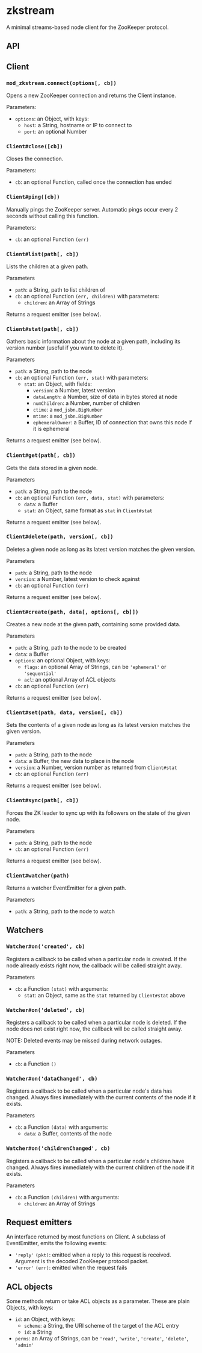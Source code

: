 zkstream
========

A minimal streams-based node client for the ZooKeeper protocol.

API
---

## Client

### `mod_zkstream.connect(options[, cb])`

Opens a new ZooKeeper connection and returns the Client instance.

Parameters:
 - `options`: an Object, with keys:
   - `host`: a String, hostname or IP to connect to
   - `port`: an optional Number

### `Client#close([cb])`

Closes the connection.

Parameters:
 - `cb`: an optional Function, called once the connection has ended

### `Client#ping([cb])`

Manually pings the ZooKeeper server. Automatic pings occur every 2 seconds
without calling this function.

Parameters:
 - `cb`: an optional Function `(err)`

### `Client#list(path[, cb])`

Lists the children at a given path.

Parameters
 - `path`: a String, path to list children of
 - `cb`: an optional Function `(err, children)` with parameters:
   - `children`: an Array of Strings

Returns a request emitter (see below).

### `Client#stat(path[, cb])`

Gathers basic information about the node at a given path, including its version
number (useful if you want to delete it).

Parameters
 - `path`: a String, path to the node
 - `cb`: an optional Function `(err, stat)` with parameters:
   - `stat`: an Object, with fields:
     - `version`: a Number, latest version
     - `dataLength`: a Number, size of data in bytes stored at node
     - `numChildren`: a Number, number of children
     - `ctime`: a `mod_jsbn.BigNumber`
     - `mtime`: a `mod_jsbn.BigNumber`
     - `ephemeralOwner`: a Buffer, ID of connection that owns this node
                         if it is ephemeral

Returns a request emitter (see below).

### `Client#get(path[, cb])`

Gets the data stored in a given node.

Parameters
 - `path`: a String, path to the node
 - `cb`: an optional Function `(err, data, stat)` with parameters:
   - `data`: a Buffer
   - `stat`: an Object, same format as `stat` in `Client#stat`

Returns a request emitter (see below).

### `Client#delete(path, version[, cb])`

Deletes a given node as long as its latest version matches the given version.

Parameters
 - `path`: a String, path to the node
 - `version`: a Number, latest version to check against
 - `cb`: an optional Function `(err)`

Returns a request emitter (see below).

### `Client#create(path, data[, options[, cb]])`

Creates a new node at the given path, containing some provided data.

Parameters
 - `path`: a String, path to the node to be created
 - `data`: a Buffer
 - `options`: an optional Object, with keys:
   - `flags`: an optional Array of Strings, can be `'ephemeral'` or
              `'sequential'`
   - `acl`: an optional Array of ACL objects
 - `cb`: an optional Function `(err)`

Returns a request emitter (see below).

### `Client#set(path, data, version[, cb])`

Sets the contents of a given node as long as its latest version matches the
given version.

Parameters
 - `path`: a String, path to the node
 - `data`: a Buffer, the new data to place in the node
 - `version`: a Number, version number as returned from `Client#stat`
 - `cb`: an optional Function `(err)`

Returns a request emitter (see below).

### `Client#sync(path[, cb])`

Forces the ZK leader to sync up with its followers on the state of the given
node.

Parameters
 - `path`: a String, path to the node
 - `cb`: an optional Function `(err)`

Returns a request emitter (see below).

### `Client#watcher(path)`

Returns a watcher EventEmitter for a given path.

Parameters
 - `path`: a String, path to the node to watch

## Watchers

### `Watcher#on('created', cb)`

Registers a callback to be called when a particular node is created. If the
node already exists right now, the callback will be called straight away.

Parameters
 - `cb`: a Function `(stat)` with arguments:
   - `stat`: an Object, same as the `stat` returned by `Client#stat` above

### `Watcher#on('deleted', cb)`

Registers a callback to be called when a particular node is deleted. If the
node does not exist right now, the callback will be called straight away.

NOTE: Deleted events may be missed during network outages.

Parameters
 - `cb`: a Function `()`

### `Watcher#on('dataChanged', cb)`

Registers a callback to be called when a particular node's data has changed. Always fires immediately with the current contents of the node if it exists.

Parameters
 - `cb`: a Function `(data)` with arguments:
   - `data`: a Buffer, contents of the node

### `Watcher#on('childrenChanged', cb)`

Registers a callback to be called when a particular node's children have
changed. Always fires immediately with the current children of the node if it
exists.

Parameters
 - `cb`: a Function `(children)` with arguments:
   - `children`: an Array of Strings

## Request emitters

An interface returned by most functions on Client. A subclass of EventEmitter,
emits the following events:

 - `'reply'` `(pkt)`: emitted when a reply to this request is received.
                      Argument is the decoded ZooKeeper protocol packet.
 - `'error'` `(err)`: emitted when the request fails

## ACL objects

Some methods return or take ACL objects as a parameter. These are plain
Objects, with keys:

 - `id`: an Object, with keys:
   - `scheme`: a String, the URI scheme of the target of the ACL entry
   - `id`: a String
 - `perms`: an Array of Strings, can be `'read'`, `'write'`, `'create'`,
            `'delete'`, `'admin'`

